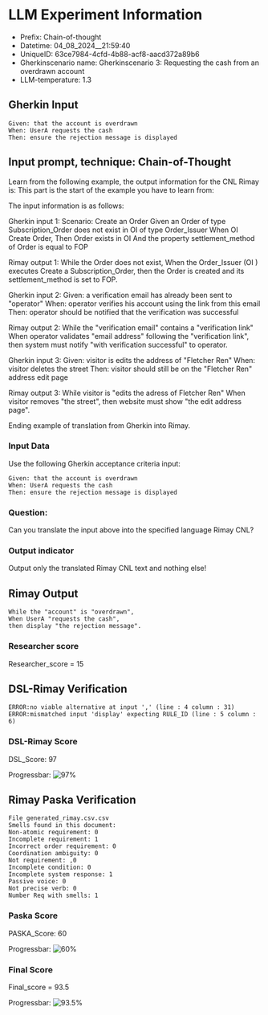 

# LLM Experiment Information
* Prefix:   Chain-of-thought
* Datetime: 04_08_2024__21:59:40
* UniqueID: 63ce7984-4cfd-4b88-acf8-aacd372a89b6
* Gherkinscenario name: Gherkinscenario 3: Requesting the cash from an overdrawn account
* LLM-temperature: 1.3

        

## Gherkin Input
```
Given: that the account is overdrawn
When: UserA requests the cash
Then: ensure the rejection message is displayed
```
    



## Input prompt, technique: Chain-of-Thought


Learn from the following example, the output information for the CNL Rimay is: 
This part is the start of the example you have to learn from:

The input information is as follows: 

Gherkin input 1:
Scenario: Create an Order
Given an Order of type Subscription_Order does not exist in OI of type Order_Issuer 
When OI Create Order, 
Then Order exists in OI 
And the property settlement_method of Order is equal to FOP


Rimay output 1:
While the Order does not exist, 
When the Order_Issuer (OI ) executes Create a Subscription_Order, 
then the Order is created and its settlement_method is set to FOP.


Gherkin input 2:
Given: a verification email has already been sent to "operator"
When: operator verifies his account using the link from this email
Then: operator should be notified that the verification was successful

Rimay output 2:
While the "verification email" contains a "verification link" 
When operator validates "email address" following the "verification link", 
then system must notify "with verification successful" to operator.  
 

Gherkin input 3: 
Given: visitor is edits the address of "Fletcher Ren"
When: visitor deletes the street
Then: visitor should still be on the "Fletcher Ren" address edit page


Rimay output 3:
While visitor is "edits the adress of Fletcher Ren" 
When visitor removes "the street", 
then website must show "the edit address page".


Ending example of translation from Gherkin into Rimay.


        

### Input Data
Use the following Gherkin acceptance criteria input: 
```
Given: that the account is overdrawn
When: UserA requests the cash
Then: ensure the rejection message is displayed
```

### Question:
Can you translate the input above into the specified language Rimay CNL?

### Output indicator
Output only the translated Rimay CNL text and nothing else!


## Rimay Output
```
While the "account" is "overdrawn",
When UserA "requests the cash",
then display "the rejection message".
``` 
            

### Researcher score
Researcher_score = 15




## DSL-Rimay Verification
```
ERROR:no viable alternative at input ',' (line : 4 column : 31)
ERROR:mismatched input 'display' expecting RULE_ID (line : 5 column : 6)

```
### DSL-Rimay Score
DSL_Score: 97

Progressbar: ![97%](https://progress-bar.dev/97)

            


## Rimay Paska Verification
```
File generated_rimay.csv.csv
Smells found in this document: 
Non-atomic requirement: 0
Incomplete requirement: 1
Incorrect order requirement: 0
Coordination ambiguity: 0
Not requirement: ,0
Incomplete condition: 0
Incomplete system response: 1
Passive voice: 0
Not precise verb: 0
Number Req with smells: 1

```
### Paska Score
PASKA_Score: 60

Progressbar: ![60%](https://progress-bar.dev/60)

            

### Final Score
Final_score = 93.5

Progressbar: ![93.5%](https://progress-bar.dev/93.5)

